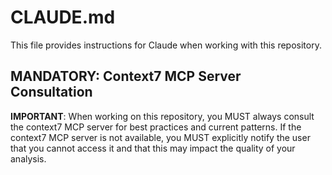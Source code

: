 # CLAUDE.md

This file provides instructions for Claude when working with this repository.

## MANDATORY: Context7 MCP Server Consultation

**IMPORTANT**: When working on this repository, you MUST always consult the context7 MCP server for best practices and current patterns. If the context7 MCP server is not available, you MUST explicitly notify the user that you cannot access it and that this may impact the quality of your analysis.
